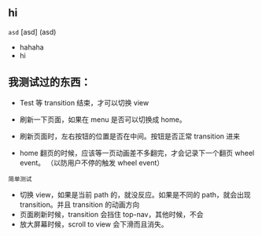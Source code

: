 ## hi

`asd`
[asd]
(asd)

-   hahaha
-   hi

## 我测试过的东西：

-   Test 等 transition 结束，才可以切换 view
-   刷新一下页面，如果在 menu 是否可以切换成 home。
-   刷新页面时，左右按钮的位置是否在中间。按钮是否正常 transition 进来

-   home 翻页的时候，应该等一页动画差不多翻完，才会记录下一个翻页 wheel event。 （以防用户不停的触发 wheel event）

`简单测试`

-   切换 view，如果是当前 path 的，就没反应。如果是不同的 path，就会出现 transition。并且 transition 的动画方向
-   页面刷新时候，transition 会挡住 top-nav，其他时候，不会
-   放大屏幕时候，scroll to view 会下滑而且消失。
